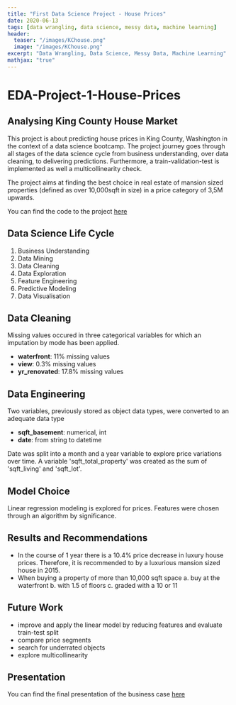 ```yaml
---
title: "First Data Science Project - House Prices"
date: 2020-06-13
tags: [data wrangling, data science, messy data, machine learning]
header:
  teaser: "/images/KChouse.png"
  image: "/images/KChouse.png"
excerpt: "Data Wrangling, Data Science, Messy Data, Machine Learning"
mathjax: "true"
---
```


# EDA-Project-1-House-Prices

## Analysing King County House Market


This project is about predicting house prices in King County, Washington in the context of a data science bootcamp. The project journey goes through all stages of the data science cycle from business understanding, over data cleaning, to delivering predictions. Furthermore, a train-validation-test is implemented as well a multicollinearity check.

The project aims at finding the best choice in real estate of mansion sized properties (defined as over 10,000sqft in size) in a price category of 3,5M upwards.

You can find the code to the project [here](https://github.com/drenize/EDA-Project-1-House-Prices/blob/master/FirstProject_EDA_Drenize.ipynb)

## Data Science Life Cycle
1. Business Understanding
2. Data Mining
3. Data Cleaning
4. Data Exploration
5. Feature Engineering
6. Predictive Modeling
7. Data Visualisation

## Data Cleaning
Missing values occured in three categorical variables for which an imputation by mode has been applied. 
- **waterfront**: 11% missing values
- **view**: 0.3% missing values
- **yr_renovated**: 17.8% missing values

## Data Engineering
Two variables, previously stored as object data types, were converted to an adequate data type
- **sqft_basement**: numerical, int
- **date**: from string to datetime

Date was split into a month and a year variable to explore price variations over time. 
A variable 'sqft_total_property' was created as the sum of 'sqft_living' and 'sqft_lot'.

## Model Choice
Linear regression modeling is explored for prices. Features were chosen through an algorithm by significance.

## Results and Recommendations
- In the course of 1 year there is a 10.4% price decrease in luxury house prices. Therefore, it is recommended to by a luxurious mansion sized house in 2015.
- When buying a property of more than 10,000 sqft space
a. buy at the waterfront
b. with 1.5 of floors
c. graded with a 10 or 11

## Future Work
- improve  and apply the linear model by reducing features and evaluate train-test split
- compare price segments
- search for underrated objects
- explore multicollinearity

## Presentation
You can find the final presentation of the business case [here](https://github.com/drenize/EDA-Project-1-House-Prices/blob/master/House_Prices_Prediction_Drenize.pdf)
